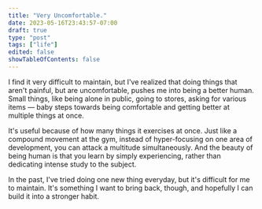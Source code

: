 ```yaml
---
title: "Very Uncomfortable."
date: 2023-05-16T23:43:57-07:00
draft: true
type: "post"
tags: ["life"]
edited: false
showTableOfContents: false
---
```


I find it very difficult to maintain, but I've realized that doing things that aren't painful, but are uncomfortable, pushes me into being a better human. Small things, like being alone in public, going to stores, asking for various items — baby steps towards being comfortable and getting better at multiple things at once.

It's useful because of how many things it exercises at once. Just like a compound movement at the gym, instead of hyper-focusing on one area of development, you can attack a multitude simultaneously. And the beauty of being human is that you learn by simply experiencing, rather than dedicating intense study to the subject.

In the past, I've tried doing one new thing everyday, but it's difficult for me to maintain. It's something I want to bring back, though, and hopefully I can build it into a stronger habit.
